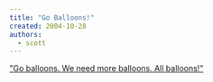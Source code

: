```yaml
---
title: "Go Balloons!"
created: 2004-10-28
authors:
  - scott
---
```


["Go balloons. We need more balloons. All balloons!"](http://www.drudgereport.com/dnc86.htm)
